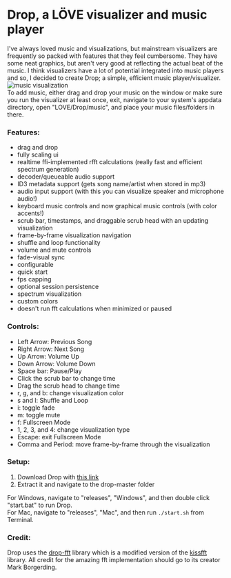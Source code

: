 Drop, a LÖVE visualizer and music player
==========

I've always loved music and visualizations, but mainstream visualizers are frequently so packed with features
that they feel cumbersome. They have some neat graphics, but aren't very good at reflecting the actual beat of
the music. I think visualizers have a lot of potential integrated into music players and so, I decided to
create Drop; a simple, efficient music player/visualizer.    
![music visualization](https://i.imgur.com/LLsSyNt.png)    
To add music, either drag and drop your music on the window or make sure you run the visualizer at least once, exit, navigate to your system's appdata directory, open "LOVE/Drop/music", and place your music files/folders in there.

### Features:
  - drag and drop
  - fully scaling ui
  - realtime ffi-implemented rfft calculations (really fast and efficient spectrum generation)
  - decoder/queueable audio support
  - ID3 metadata support (gets song name/artist when stored in mp3)
  - audio input support (with this you can visualize speaker and microphone audio!)
  - keyboard music controls and now graphical music controls (with color accents!)
  - scrub bar, timestamps, and draggable scrub head with an updating visualization
  - frame-by-frame visualization navigation
  - shuffle and loop functionality
  - volume and mute controls
  - fade-visual sync
  - configurable
  - quick start
  - fps capping
  - optional session persistence
  - spectrum visualization
  - custom colors
  - doesn't run fft calculations when minimized or paused

### Controls:
  - Left Arrow: Previous Song
  - Right Arrow: Next Song
  - Up Arrow: Volume Up
  - Down Arrow: Volume Down
  - Space bar: Pause/Play
  - Click the scrub bar to change time
  - Drag the scrub head to change time
  - r, g, and b: change visualization color
  - s and l: Shuffle and Loop
  - i: toggle fade
  - m: toggle mute
  - f: Fullscreen Mode
  - 1, 2, 3, and 4: change visualization type
  - Escape: exit Fullscreen Mode
  - Comma and Period: move frame-by-frame through the visualization

### Setup:
1. Download Drop with [this link](https://github.com/nabakin/drop/archive/master.zip)
2. Extract it and navigate to the drop-master folder

For Windows, navigate to "releases", "Windows", and then double click "start.bat" to run Drop.    
For Mac, navigate to "releases", "Mac", and then run `./start.sh` from Terminal.

### Credit:
Drop uses the [drop-fft](https://github.com/nabakin/drop-fft) library which is a modified version of the [kissfft](https://github.com/bazaar-projects/kissfft) library.  All credit for the amazing fft implementation should go to its creator Mark Borgerding.